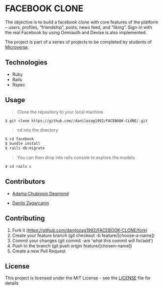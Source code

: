 # FACEBOOK CLONE

The objective is to build a facebook clone with core features of the platform – users, profiles, “friendship”, posts, news feed, and “liking”. Sign-in with the real Facebook by using Omniauth and Devise is also implemented.

The project is part of a series of projects to be completed by students of [Microverse](https://www.microverse.org/ "The Global School for Remote Software Developers!").


## Technologies

- Ruby 
- Rails 
- Rspec

## Usage

> Clone the repository to your local machine

```sh
$ git clone https://github.com//danilozag1992/FACEBOOK-CLONE/.git
```

> cd into the directory

```sh
$ cd facebook
$ bundle install
$ rails db:migrate
```

> You can then drop into rails console to explore the models

```sh
$ cd rails c
```

## Contributors

* [Adama Chubiyojo Desmond](https://github.com/kobiyoyo)

* [Danilo Zagarcanin ](https://github.com/danilozag1992)

## Contributing

1. Fork it (https://github.com/danilozag1992/FACEBOOK-CLONE/fork)
2. Create your feature branch (git checkout -b feature/[choose-a-name])
3. Commit your changes (git commit -am 'what this commit will fix/add')
4. Push to the branch (git push origin feature/[chosen-name])
5. Create a new Pull Request

## License

This project is licensed under the MIT License - see the [LICENSE](./LICENSE) file for details
 






